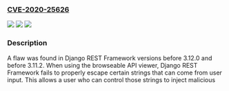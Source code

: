 ### [CVE-2020-25626](https://cve.mitre.org/cgi-bin/cvename.cgi?name=CVE-2020-25626)
![](https://img.shields.io/static/v1?label=Product&message=Django%20REST%20Framework&color=blue)
![](https://img.shields.io/static/v1?label=Version&message=All%20django-rest-framework%20versions%20before%203.12.0%20and%20before%203.11.2%20&color=brightgreen)
![](https://img.shields.io/static/v1?label=Vulnerability&message=CWE-20-%3ECWE-77-%3ECWE-79&color=brightgreen)

### Description

A flaw was found in Django REST Framework versions before 3.12.0 and before 3.11.2. When using the browseable API viewer, Django REST Framework fails to properly escape certain strings that can come from user input. This allows a user who can control those strings to inject malicious <script> tags, leading to a cross-site-scripting (XSS) vulnerability.

### POC

#### Reference
No PoCs from references.

#### Github
- https://github.com/Live-Hack-CVE/CVE-2020-25626

